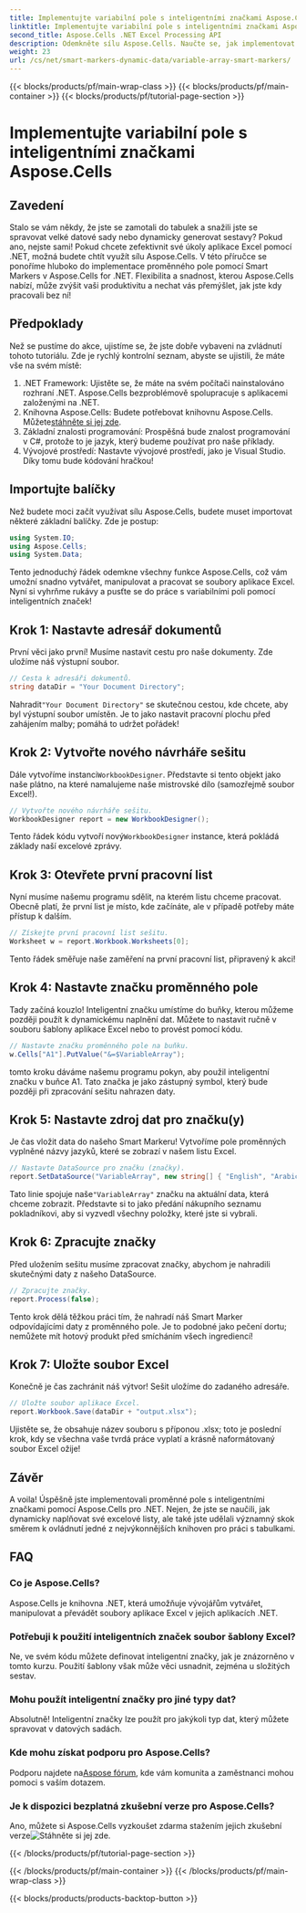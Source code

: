 ```yaml
---
title: Implementujte variabilní pole s inteligentními značkami Aspose.Cells
linktitle: Implementujte variabilní pole s inteligentními značkami Aspose.Cells
second_title: Aspose.Cells .NET Excel Processing API
description: Odemkněte sílu Aspose.Cells. Naučte se, jak implementovat variabilní pole pomocí inteligentních značek krok za krokem pro bezproblémové generování zpráv v Excelu.
weight: 23
url: /cs/net/smart-markers-dynamic-data/variable-array-smart-markers/
---
```


{{< blocks/products/pf/main-wrap-class >}}
{{< blocks/products/pf/main-container >}}
{{< blocks/products/pf/tutorial-page-section >}}

# Implementujte variabilní pole s inteligentními značkami Aspose.Cells

## Zavedení
Stalo se vám někdy, že jste se zamotali do tabulek a snažili jste se spravovat velké datové sady nebo dynamicky generovat sestavy? Pokud ano, nejste sami! Pokud chcete zefektivnit své úkoly aplikace Excel pomocí .NET, možná budete chtít využít sílu Aspose.Cells. V této příručce se ponoříme hluboko do implementace proměnného pole pomocí Smart Markers v Aspose.Cells for .NET. Flexibilita a snadnost, kterou Aspose.Cells nabízí, může zvýšit vaši produktivitu a nechat vás přemýšlet, jak jste kdy pracovali bez ní!
## Předpoklady
Než se pustíme do akce, ujistíme se, že jste dobře vybaveni na zvládnutí tohoto tutoriálu. Zde je rychlý kontrolní seznam, abyste se ujistili, že máte vše na svém místě:
1. .NET Framework: Ujistěte se, že máte na svém počítači nainstalováno rozhraní .NET. Aspose.Cells bezproblémově spolupracuje s aplikacemi založenými na .NET.
2.  Knihovna Aspose.Cells: Budete potřebovat knihovnu Aspose.Cells. Můžete[stáhněte si jej zde](https://releases.aspose.com/cells/net/).
3. Základní znalosti programování: Prospěšná bude znalost programování v C#, protože to je jazyk, který budeme používat pro naše příklady.
4. Vývojové prostředí: Nastavte vývojové prostředí, jako je Visual Studio. Díky tomu bude kódování hračkou!
## Importujte balíčky
Než budete moci začít využívat sílu Aspose.Cells, budete muset importovat některé základní balíčky. Zde je postup:
```csharp
using System.IO;
using Aspose.Cells;
using System.Data;
```
Tento jednoduchý řádek odemkne všechny funkce Aspose.Cells, což vám umožní snadno vytvářet, manipulovat a pracovat se soubory aplikace Excel.
Nyní si vyhrňme rukávy a pusťte se do práce s variabilními poli pomocí inteligentních značek!
## Krok 1: Nastavte adresář dokumentů
První věci jako první! Musíme nastavit cestu pro naše dokumenty. Zde uložíme náš výstupní soubor.
```csharp
// Cesta k adresáři dokumentů.
string dataDir = "Your Document Directory";
```
 Nahradit`"Your Document Directory"` se skutečnou cestou, kde chcete, aby byl výstupní soubor umístěn. Je to jako nastavit pracovní plochu před zahájením malby; pomáhá to udržet pořádek!
## Krok 2: Vytvořte nového návrháře sešitu
Dále vytvoříme instanci`WorkbookDesigner`. Představte si tento objekt jako naše plátno, na které namalujeme naše mistrovské dílo (samozřejmě soubor Excel!).
```csharp
// Vytvořte nového návrháře sešitu.
WorkbookDesigner report = new WorkbookDesigner();
```
 Tento řádek kódu vytvoří nový`WorkbookDesigner` instance, která pokládá základy naší excelové zprávy.
## Krok 3: Otevřete první pracovní list
Nyní musíme našemu programu sdělit, na kterém listu chceme pracovat. Obecně platí, že první list je místo, kde začínáte, ale v případě potřeby máte přístup k dalším.
```csharp
// Získejte první pracovní list sešitu.
Worksheet w = report.Workbook.Worksheets[0];
```
Tento řádek směřuje naše zaměření na první pracovní list, připravený k akci!
## Krok 4: Nastavte značku proměnného pole
Tady začíná kouzlo! Inteligentní značku umístíme do buňky, kterou můžeme později použít k dynamickému naplnění dat. Můžete to nastavit ručně v souboru šablony aplikace Excel nebo to provést pomocí kódu.
```csharp
// Nastavte značku proměnného pole na buňku.
w.Cells["A1"].PutValue("&=$VariableArray");
```
tomto kroku dáváme našemu programu pokyn, aby použil inteligentní značku v buňce A1. Tato značka je jako zástupný symbol, který bude později při zpracování sešitu nahrazen daty.
## Krok 5: Nastavte zdroj dat pro značku(y)
Je čas vložit data do našeho Smart Markeru! Vytvoříme pole proměnných vyplněné názvy jazyků, které se zobrazí v našem listu Excel.
```csharp
// Nastavte DataSource pro značku (značky).
report.SetDataSource("VariableArray", new string[] { "English", "Arabic", "Hindi", "Urdu", "French" });
```
 Tato linie spojuje naše`"VariableArray"` značku na aktuální data, která chceme zobrazit. Představte si to jako předání nákupního seznamu pokladníkovi, aby si vyzvedl všechny položky, které jste si vybrali.
## Krok 6: Zpracujte značky
Před uložením sešitu musíme zpracovat značky, abychom je nahradili skutečnými daty z našeho DataSource.
```csharp
// Zpracujte značky.
report.Process(false);
```
Tento krok dělá těžkou práci tím, že nahradí náš Smart Marker odpovídajícími daty z proměnného pole. Je to podobné jako pečení dortu; nemůžete mít hotový produkt před smícháním všech ingrediencí!
## Krok 7: Uložte soubor Excel
Konečně je čas zachránit náš výtvor! Sešit uložíme do zadaného adresáře.
```csharp
// Uložte soubor aplikace Excel.
report.Workbook.Save(dataDir + "output.xlsx");
```
Ujistěte se, že obsahuje název souboru s příponou .xlsx; toto je poslední krok, kdy se všechna vaše tvrdá práce vyplatí a krásně naformátovaný soubor Excel ožije!
## Závěr
A voila! Úspěšně jste implementovali proměnné pole s inteligentními značkami pomocí Aspose.Cells pro .NET. Nejen, že jste se naučili, jak dynamicky naplňovat své excelové listy, ale také jste udělali významný skok směrem k ovládnutí jedné z nejvýkonnějších knihoven pro práci s tabulkami. 
## FAQ
### Co je Aspose.Cells?  
Aspose.Cells je knihovna .NET, která umožňuje vývojářům vytvářet, manipulovat a převádět soubory aplikace Excel v jejich aplikacích .NET.
### Potřebuji k použití inteligentních značek soubor šablony Excel?  
Ne, ve svém kódu můžete definovat inteligentní značky, jak je znázorněno v tomto kurzu. Použití šablony však může věci usnadnit, zejména u složitých sestav.
### Mohu použít inteligentní značky pro jiné typy dat?  
Absolutně! Inteligentní značky lze použít pro jakýkoli typ dat, který můžete spravovat v datových sadách.
### Kde mohu získat podporu pro Aspose.Cells?  
 Podporu najdete na[Aspose fórum](https://forum.aspose.com/c/cells/9), kde vám komunita a zaměstnanci mohou pomoci s vaším dotazem.
### Je k dispozici bezplatná zkušební verze pro Aspose.Cells?  
 Ano, můžete si Aspose.Cells vyzkoušet zdarma stažením jejich zkušební verze![Stáhněte si jej zde](https://releases.aspose.com/).

{{< /blocks/products/pf/tutorial-page-section >}}

{{< /blocks/products/pf/main-container >}}
{{< /blocks/products/pf/main-wrap-class >}}

{{< blocks/products/products-backtop-button >}}
